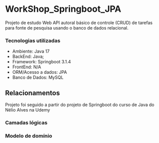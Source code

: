 # WorkShop_Springboot_JPA

Projeto de estudo Web API autoral básico de controle (CRUD) de tarefas para fonte de pesquisa usando o banco de dados relacional. 

### Tecnologias utilizadas 

- Ambiente: Java 17
- BackEnd: Java;
- Framework: Springboot 3.1.4
- FrontEnd: N/A
- ORM/Acesso a dados: JPA
- Banco de Dados: MySQL

**Relacionamentos**
-

Projeto foi seguido a partir do projeto de Springboot do curso de Java do Nélio Alves na Udemy

### Camadas lógicas



### Modelo de domínio

